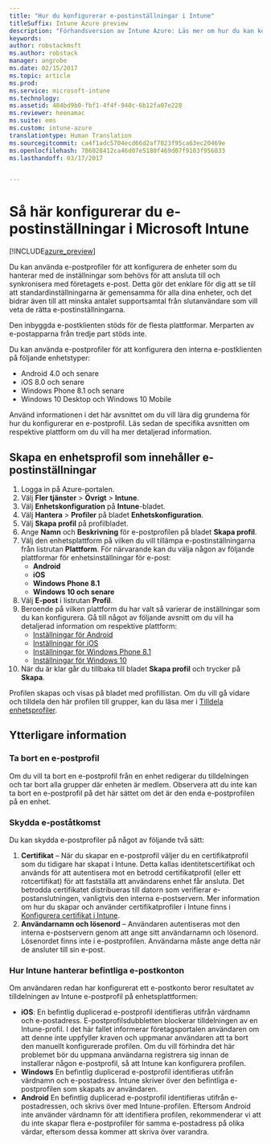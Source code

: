 ```yaml
---
title: "Hur du konfigurerar e-postinställningar i Intune"
titleSuffix: Intune Azure preview
description: "Förhandsversion av Intune Azure: Läs mer om hur du kan konfigurera Intune för att skapa anslutningar till företagets e-post på enheter som du hanterar."
keywords: 
author: robstackmsft
ms.author: robstack
manager: angrobe
ms.date: 02/15/2017
ms.topic: article
ms.prod: 
ms.service: microsoft-intune
ms.technology: 
ms.assetid: 484bd9b0-fbf1-4f4f-940c-6b12fa07e228
ms.reviewer: heenamac
ms.suite: ems
ms.custom: intune-azure
translationtype: Human Translation
ms.sourcegitcommit: ca4f1adc5704ecd66d2af7823f95ca63ec20469e
ms.openlocfilehash: 786028412ca46d07e5180f469d07f9103f956033
ms.lasthandoff: 03/17/2017


---
```


# <a name="how-to-configure-email-settings-in-microsoft-intune"></a>Så här konfigurerar du e-postinställningar i Microsoft Intune

[!INCLUDE[azure_preview](../includes/azure_preview.md)]

Du kan använda e-postprofiler för att konfigurera de enheter som du hanterar med de inställningar som behövs för att ansluta till och synkronisera med företagets e-post. Detta gör det enklare för dig att se till att standardinställningarna är gemensamma för alla dina enheter, och det bidrar även till att minska antalet supportsamtal från slutanvändare som vill veta de rätta e-postinställningarna.

Den inbyggda e-postklienten stöds för de flesta plattformar. Merparten av e-postapparna från tredje part stöds inte.

Du kan använda e-postprofiler för att konfigurera den interna e-postklienten på följande enhetstyper:

- Android 4.0 och senare
- iOS 8.0 och senare
- Windows Phone 8.1 och senare
- Windows 10 Desktop och Windows 10 Mobile

Använd informationen i det här avsnittet om du vill lära dig grunderna för hur du konfigurerar en e-postprofil. Läs sedan de specifika avsnitten om respektive plattform om du vill ha mer detaljerad information.

## <a name="create-a-device-profile-containing-email-settings"></a>Skapa en enhetsprofil som innehåller e-postinställningar

1. Logga in på Azure-portalen.
2. Välj **Fler tjänster** > **Övrigt** > **Intune**.
3. Välj **Enhetskonfiguration** på **Intune**-bladet.
2. Välj **Hantera** > **Profiler** på bladet **Enhetskonfiguration**.
3. Välj **Skapa profil** på profilbladet.
4. Ange **Namn** och **Beskrivning** för e-postprofilen på bladet **Skapa profil**.
5. Välj den enhetsplattform på vilken du vill tillämpa e-postinställningarna från listrutan **Plattform**. För närvarande kan du välja någon av följande plattformar för enhetsinställningar för e-post:
    - **Android**
    - **iOS**
    - **Windows Phone 8.1**
    - **Windows 10 och senare**
6. Välj **E-post** i listrutan **Profil**.
7. Beroende på vilken plattform du har valt så varierar de inställningar som du kan konfigurera. Gå till något av följande avsnitt om du vill ha detaljerad information om respektive plattform:
    - [Inställningar för Android](email-profile-settings-for-android.md)
    - [Inställningar för iOS](email-profile-settings-for-ios.md)
    - [Inställningar för Windows Phone 8.1](email-profile-settings-for-windows-phone-8-1.md)
    - [Inställningar för Windows 10](email-profile-settings-for-windows-10.md)
8. När du är klar går du tillbaka till bladet **Skapa profil** och trycker på **Skapa**.

Profilen skapas och visas på bladet med profillistan.
Om du vill gå vidare och tilldela den här profilen till grupper, kan du läsa mer i [Tilldela enhetsprofiler](how-to-assign-device-profiles.md).

## <a name="further-information"></a>Ytterligare information

### <a name="remove-an-email-profile"></a>Ta bort en e-postprofil

Om du vill ta bort en e-postprofil från en enhet redigerar du tilldelningen och tar bort alla grupper där enheten är medlem. Observera att du inte kan ta bort en e-postprofil på det här sättet om det är den enda e-postprofilen på en enhet.

### <a name="securing-email-access"></a>Skydda e-poståtkomst

Du kan skydda e-postprofiler på något av följande två sätt:

1. **Certifikat** – När du skapar en e-postprofil väljer du en certifikatprofil som du tidigare har skapat i Intune. Detta kallas identitetscertifikat och används för att autentisera mot en betrodd certifikatprofil (eller ett rotcertifikat) för att fastställa att användarens enhet får ansluta. Det betrodda certifikatet distribueras till datorn som verifierar e-postanslutningen, vanligtvis den interna e-postservern.
Mer information om hur du skapar och använder certifikatprofiler i Intune finns i [Konfigurera certifikat i Intune](/intune-azure/configure-devices/how-to-configure-certificates).
2. **Användarnamn och lösenord** – Användaren autentiseras mot den interna e-postservern genom att ange sitt användarnamn och lösenord.
Lösenordet finns inte i e-postprofilen. Användarna måste ange detta när de ansluter till sin e-post.


### <a name="how-intune-handles-existing-email-accounts"></a>Hur Intune hanterar befintliga e-postkonton

Om användaren redan har konfigurerat ett e-postkonto beror resultatet av tilldelningen av Intune e-postprofil på enhetsplattformen:

- **iOS**: En befintlig duplicerad e-postprofil identifieras utifrån värdnamn och e-postadress. E-postprofilsdubbletten blockerar tilldelningen av en Intune-profil. I det här fallet informerar företagsportalen användaren om att denne inte uppfyller kraven och uppmanar användaren att ta bort den manuellt konfigurerade profilen. Om du vill förhindra det här problemet bör du uppmana användarna registrera sig innan de installerar någon e-postprofil, så att Intune kan konfigurera profilen.
- **Windows** En befintlig duplicerad e-postprofil identifieras utifrån värdnamn och e-postadress. Intune skriver över den befintliga e-postprofilen som skapats av användaren.
- **Android** En befintlig duplicerad e-postprofil identifieras utifrån e-postadressen, och skrivs över med Intune-profilen.
Eftersom Android inte använder värdnamn för att identifiera profilen, rekommenderar vi att du inte skapar flera e-postprofiler för samma e-postadress på olika värdar, eftersom dessa kommer att skriva över varandra.

